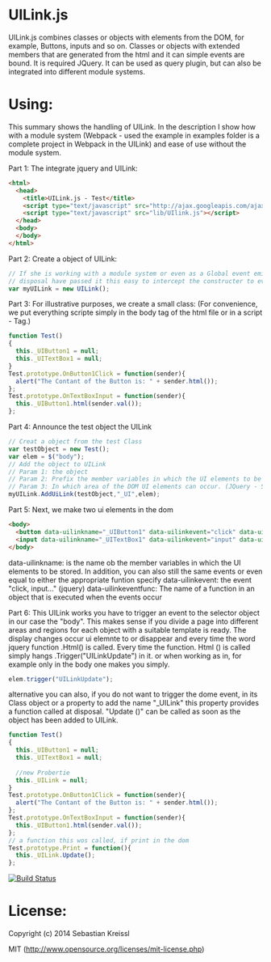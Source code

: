 UILink.js
=========
UILink.js combines classes or objects with elements from the DOM, for example, Buttons, inputs and so on.
Classes or objects with extended members that are generated from the html and it can simple events are bound. It is required JQuery. It can be used as query plugin, but can also be integrated into different module systems.

Using:
=========
This summary shows the handling of UILink. In the description I show how with a module system (Webpack - used the example in examples folder is a complete project in Webpack in the UILink) and ease of use without the module system.

Part 1:
The integrate jquery and UILink:
``` HTML
<html>
  <head>
    <title>UILink.js - Test</title>
    <script type="text/javascript" src="http://ajax.googleapis.com/ajax/libs/jquery/x.x/jquery.min.js"></script>
    <script type="text/javascript" src="lib/UIlink.js"></script>
  </head>
  <body>
  </body>
</html>
```` 

Part 2:
Create a object of UILink:
``` Javascript
// If she is working with a module system or even as a Global event emitter to 
// disposal have passed it this easy to intercept the constructer to events from UILink.
var myUILink = new UILink();
```

Part 3:
For illustrative purposes, we create a small class:
(For convenience, we put everything scripte simply in the body tag of the html 
file or in a script - Tag.)

``` Javascript
function Test()
{
  this._UIButton1 = null;
  this._UITextBox1 = null;
}
Test.prototype.OnButton1Click = function(sender){
  alert("The Contant of the Button is: " + sender.html());
};
Test.prototype.OnTextBoxInput = function(sender){
  this._UIButton1.html(sender.val());
};
```

Part 4:
Announce the test object the UILink

``` Javascript
// Creat a object from the test Class
var testObject = new Test();
var elem = $("body");
// Add the object to UILink
// Param 1: the object 
// Param 2: Prefix the member variables in which the UI elements to be stored
// Param 3: In which area of ​​the DOM UI elements can occur. (JQuery - Selctorelement)
myUILink.AddUiLink(testObject,"_UI",elem);

```

Part 5:
Next, we make two ui elements in the dom

``` HTML
<body>
  <button data-uilinkname="_UIButton1" data-uilinkevent="click" data-uilinkeventfunc="OnButton1Click">MyButton</button>
  <input data-uilinkname="_UITextBox1" data-uilinkevent="input" data-uilinkeventfunc="OnTextBoxInput">MyInput</input>
</body>
```
data-uilinkname: is the name ob the member variables in which the UI elements to be stored.
In addition, you can also still the same events or even equal to either the appropriate funtion specify
data-uilinkevent: the event "click, input..." (jquery)
data-uilinkeventfunc: The name of a function in an object that is executed when the events occur

Part 6:
This UILink works you have to trigger an event to the selector object in our case the "body". This makes sense if you divide a page into different areas and regions for each object with a suitable template is ready. The display changes occur ui elemnte to or disappear and every time the word jquery function .Html() is called. Every time the function. Html () is called simply hangs .Trigger("UILinkUpdate") in it. or when working as in, for example only in the body one makes you simply. 

``` Javascript
elem.trigger("UILinkUpdate");
``` 

alternative you can also, if you do not want to trigger the dome event, in its Class object or a property to add the name "_UILink" this property provides a function called at disposal. "Update ()" can be called as soon as the object has been added to UILink.

``` Javascript
function Test()
{
  this._UIButton1 = null;
  this._UITextBox1 = null;
  
  //new Probertie
  this._UILink = null;
}
Test.prototype.OnButton1Click = function(sender){
  alert("The Contant of the Button is: " + sender.html());
};
Test.prototype.OnTextBoxInput = function(sender){
  this._UIButton1.html(sender.val());
};
// a function this wos called, if print in the dom
Test.prototype.Print = function(){
  this._UILink.Update();
};
```

[![Build Status](https://travis-ci.org/circy/UILink.js.png?branch=master)](https://travis-ci.org/circy/UILink.js)

License:
=========
Copyright (c) 2014 Sebastian Kreissl

MIT (http://www.opensource.org/licenses/mit-license.php)
